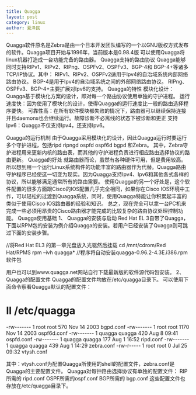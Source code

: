 ```yaml
---
title: Quagga
layout: post
category: linux
author: 夏泽民
---
```

Quagga软件原名是Zebra是由一个日本开发团队编写的一个以GNU版权方式发布的软件。Quagga项目开始与1996年，当前版本是0.98.4版 可以使用Quagga将linux机器打造成一台功能完备的路由器。
Quagga支持的路由协议
  Quagga能够同时支持RIPv1、RIPv2、RIPng、OSPFv2、OSPFv3、BGP-4和 BGP-4+等诸多TCP/IP协议。其中：
  RIPv1、RIPv2、OSPFv2适用于Ipv4的自治域系统内部网络路由协议。
  BGP-4是用于Ipv4的自治域系统之间的外部网络路由协议。
  RIPng、OSPFv3、BGP-4+主要扩展对Ipv6的支持。
Quagga的特性
  模块化设计：Quagga基于模块化方案的设计，即对每一个路由协议使用单独的守护进程。
  运行速度快：因为使用了模块化的设计，使得Quagga的运行速度比一般的路由选择程序要快。
  可靠性高：在所有软件模块都失败的情况下，路由器可以继续保持连接并且daemons也会继续运行。故障诊断不必离线的状态下被诊断和更正
  支持Ipv6：Quagga不仅支持Ipv4，还支持Ipv6。
<!-- more -->
Quagga的运行机制
  由于Quagga采用模块化的设计，因此Quagga运行时要运行多个守护进程，包括ripd ripngd ospfd ospf6d bgpd 和Zebra。
  其中，Zebra守护进程用来更新内核的路由表，而其他的守护进程负责进行相应路由选择协议的路由更新。
Quagga的好处
  就路由器而论，虽然有各种硬件可用，但是费用较高。所以想到用一个运行Linux系统构件的功能丰富的路由器作为代替。Quagga路由守护程序已经使这一切变为现实。因为Quagga支持Ipv4、Ipv6和其他各式各样的协议，所以能够满足通常所有的路由需要。
  使用Quagga的另一个好处是，这个软件配置的很多方面跟Cisco的IOS配置几乎完全相同，如果你在Cisco IOS环境中工作，可以轻松的过渡到Quagga系统，同时，使用Quagga特能让你积累起丰富的类似于使用Cisco IOS路由器的经验和知识。
  总之，现在完全可以拿一台PC机来完成一些必须用昂贵的Cisco路由器才能完成的比较复杂的路由协议处理控制功能。
Quagga使用基础
1、 Quagga的安装与启动
Red Hat EL 3自带了Quagga，下面以RPM包的安装为例介绍Quagga的安装。若用户已经安装了Quagga则可跳过下面的安装步骤。


//将Red Hat EL3 的第一章光盘放入光驱然后挂载
cd /mnt/cdrom/Red Hat/RPMS
rpm –ivh quagga*
//程序将自动安装quagga-0.96.2-4.3E.i386.rpm软件包
 
用户也可以到www.quagga.net网站自行下载最新版的软件源代码包安装。
2、 Quagga的配置文件
Quagga的配置文件均放在/etc/quagga目录下。
可以使用下面命令察看Quagga默认的配置文件：

# ll /etc/quagga
-rw-------    1 root     root          570 Nov 14  2003 bgpd.conf
-rw-------    1 root     root         1170 Nov 14  2003 ospf6d.conf
-rw-------    1 quagga   quagga        420 Aug  8 09:41 ospfd.conf
-rw-------    1 quagga   quagga        177 Aug  1 16:52 ripd.conf
-rw-------    1 quagga   quagga        439 Aug  1 14:29 zebra.conf
-rw-r-----    1 root     root            0 Jul 25  09:32 vtysh.conf
 
其中：vtysh.conf为配置Quagga所使用的shell的配置文件，zebra.conf是Quagga的主要配置文件。
Quagga对每钟路由选择协议有单独的配置文件：
RIP 所需的 ripd.conf
OSPF所需的ospf.conf
BGP所需的 bgp.conf
这些配置文件也存放在/etc/quagga目录下。